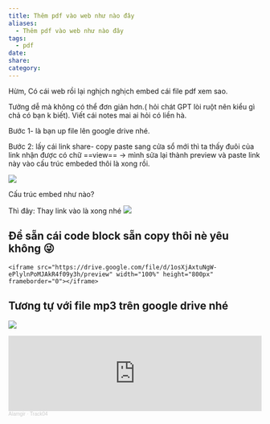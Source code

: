 ```yaml
---
title: Thêm pdf vào web như nào đây
aliases:
  - Thêm pdf vào web như nào đây
tags:
  - pdf
date: 
share: 
category:
---
```

Hừm, 
Có cái web rồi lại nghịch nghịch embed cái file pdf xem sao.

Tưởng dễ mà không có thể đơn giản hơn.( hỏi chát GPT lòi ruột nên kiểu gì chả có bạn k biết). Viết cái notes mai ai hỏi có liền hà. 

Bước 1- là bạn up file lên google drive nhé.

Bước 2: lấy cái link share- copy paste sang cửa sổ mới thì ta thấy đuôi của link nhận được có chữ ==view==
-> mình sửa lại thành preview và paste link này vào cấu trúc embeded thôi là xong rồi.

![](https://i.imgur.com/fQeiMwv.png)

Cấu trúc embed như nào?

Thì đây: Thay link vào là xong nhé
![](https://i.imgur.com/Jkn364r.png)

## Để sẵn cái code block sẵn copy thôi nè yêu không 😜

```
<iframe src="https://drive.google.com/file/d/1osXjAxtuNgW-ePlylnPoMJAkR4f09y3h/preview" width="100%" height="800px" frameborder="0"></iframe>
```

## Tương tự với file mp3 trên google drive nhé
![](https://i.imgur.com/62eokTq.png)



<iframe width="100%" height="150" scrolling="no" frameborder="no" allow="autoplay" src="https://w.soundcloud.com/player/?url=https%3A//api.soundcloud.com/tracks/198275799&color=%23ff5500&auto_play=true&hide_related=false&show_comments=true&show_user=true&show_reposts=false&show_teaser=true&visual=true"></iframe><div style="font-size: 10px; color: #cccccc;line-break: anywhere;word-break: normal;overflow: hidden;white-space: nowrap;text-overflow: ellipsis; font-family: Interstate,Lucida Grande,Lucida Sans Unicode,Lucida Sans,Garuda,Verdana,Tahoma,sans-serif;font-weight: 100;"><a href="https://soundcloud.com/alamgir-4" title="Alamgir" target="_blank" style="color: #cccccc; text-decoration: none;">Alamgir</a> · <a href="https://soundcloud.com/alamgir-4/track04" title="Track04" target="_blank" style="color: #cccccc; text-decoration: none;">Track04</a></div>